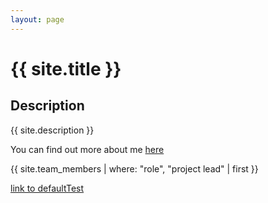 ```yaml
---
layout: page
---
```


# {{ site.title }}

## Description

{{ site.description }}

You can find out more about me [here](about.md)

{{ site.team_members | where: "role", "project lead" | first }} 


[link to defaultTest](defaultTest)
